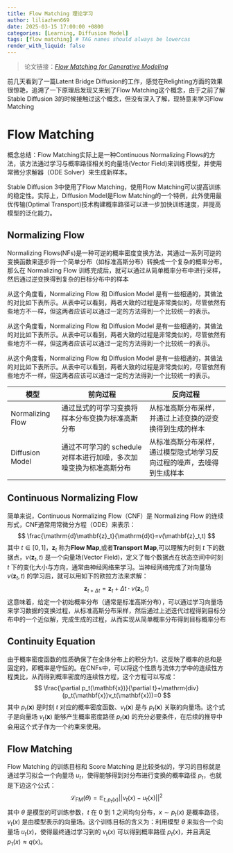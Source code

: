 ```yaml
---
title: Flow Matching 理论学习
author: liliazhen669
date: 2025-03-15 17:00:00 +0800
categories: [Learning, Diffusion Model]
tags: [flow matching] # TAG names should always be lowercas
render_with_liquid: false
---
```


> 论文链接：*[Flow Matching for Generative Modeling](https://arxiv.org/abs/2210.02747)*

前几天看到了一篇Latent Bridge Diffusion的工作，感觉在Relighting方面的效果很惊艳，追溯了一下原理后发现又来到了Flow Matching这个概念，由于之前了解Stable Diffusion 3的时候接触过这个概念，但没有深入了解，现特意来学习Flow Matching

# Flow Matching

概念总结：Flow Matching实际上是一种Continuous Normalizing Flows的方法，该方法通过学习与概率路径相关的向量场(Vector Field)来训练模型，并使用常微分求解器（ODE Solver）来生成新样本。

Stable Diffusion 3中使用了Flow Matching，使用Flow Matching可以提高训练的稳定性。实际上，Diffusion Model是Flow Matching的一个特例，此外使用最优传输(Optimal Transport)技术构建概率路径可以进一步加快训练速度，并提高模型的泛化能力。

## Normalizing Flow

Normalizing Flows(NFs)是一种可逆的概率密度变换方法，其通过一系列可逆的变换函数来逐步将一个简单分布（如标准高斯分布）转换成一个复杂的概率分布。那么在 Normalizing Flow 训练完成后，就可以通过从简单概率分布中进行采样，然后通过逆变换得到复杂的目标分布中的样本

从这个角度看，Normalizing Flow 和 Diffusion Model 是有一些相通的，其做法的对比如下表所示。从表中可以看到，两者大致的过程是非常类似的，尽管依然有些地方不一样，但这两者应该可以通过一定的方法得到一个比较统一的表示。

从这个角度看，Normalizing Flow 和 Diffusion Model 是有一些相通的，其做法的对比如下表所示。从表中可以看到，两者大致的过程是非常类似的，尽管依然有些地方不一样，但这两者应该可以通过一定的方法得到一个比较统一的表示。

从这个角度看，Normalizing Flow 和 Diffusion Model 是有一些相通的，其做法的对比如下表所示。从表中可以看到，两者大致的过程是非常类似的，尽管依然有些地方不一样，但这两者应该可以通过一定的方法得到一个比较统一的表示。

| 模型             | 前向过程                                                           | 反向过程                                                               |
| ---------------- | ------------------------------------------------------------------ | ---------------------------------------------------------------------- |
| Normalizing Flow | 通过显式的可学习变换将样本分布变换为标准高斯分布                   | 从标准高斯分布采样，并通过上述变换的逆变换得到生成的样本               |
| Diffusion Model  | 通过不可学习的 schedule 对样本进行加噪，多次加噪变换为标准高斯分布 | 从标准高斯分布采样，通过模型隐式地学习反向过程的噪声，去噪得到生成样本 |

## Continuous Normalizing Flow

简单来说，Continuous Normalizing Flow（CNF）是 Normalizing Flow 的连续形式，CNF通常用常微分方程（ODE）来表示：
$$
\frac{\mathrm{d}\mathbf{z}_t}{\mathrm{d}t}=v(\mathbf{z}_t,t)
$$
其中 $t\in[0,1]$，$\mathbf{z}_t$ 称为**Flow Map**,或者**Transport Map**,可以理解为时刻 $t$ 下的数据点，$v(\mathbf{z}_t,t)$ 是一个向量场(Vector Field)，定义了每个数据点在状态空间中时刻 $t$ 下的变化大小与方向，通常由神经网络来学习。当神经网络完成了对向量场 $v(\mathbf{z}_t,t)$ 的学习后，就可以用如下的欧拉方法来求解：
$$
\mathbf{z}_{t+\Delta t}=\mathbf{z}_t+\Delta t\cdot v(\mathbf{z}_t,t)
$$
这意味着，给定一个初始概率分布（通常是标准高斯分布），可以通过学习向量场来学习数据的变换过程，从标准高斯分布采样，然后通过上述迭代过程得到目标分布中的一个近似解，完成生成的过程，从而实现从简单概率分布得到目标概率分布

## Continuity Equation

由于概率密度函数的性质确保了在全体分布上的积分为1，这反映了概率的总和是固定的，即概率是守恒的。在CNFs中，可以将这个性质与流体力学中的连续性方程类比，从而得到概率密度的连续性方程，这个方程可以写成：
$$
\frac{\partial p_t(\mathbf{x})}{\partial t}+\mathrm{div}(p_t(\mathbf{x})v_t(\mathbf{x}))=0
$$
其中 $p_t(\mathbf{x})$ 是时刻 $t$ 对应的概率密度函数、$v_t(\mathbf{x})$ 是与 $p_t(\mathbf{x})$ 关联的向量场。这个式子是向量场 $v_t(\mathbf{x})$ 能够产生概率密度路径 $p_t(\mathbf{x})$ 的充分必要条件，在后续的推导中会用这个式子作为一个约束来使用。

## Flow Matching

Flow Matching 的训练目标和 Score Matching 是比较类似的，学习的目标就是通过学习拟合一个向量场 $u_t$，使得能够得到对分布进行变换的概率路径 $p_t$，也就是下边这个公式：
$$
\mathcal{L}_\mathrm{FM}(\theta)=\mathbb{E}_{t,p_t(x)}||v_t(x)-u_t(x)||^2
$$
其中 $\theta$ 是模型的可训练参数，$t$ 在 0 到 1 之间均匀分布，$x\sim p_t(x)$ 是概率路径，$v_t(x)$ 是由模型表示的向量场。这个训练目标的含义为：利用模型 $\theta$ 来拟合一个向量场 $u_t(x)$，使得最终通过学习到的 $v_t(x)$ 可以得到概率路径 $p_t(x)$，并且满足 $p_1(x)\approx q(x)$。


